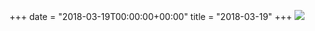 +++
date = "2018-03-19T00:00:00+00:00"
title = "2018-03-19"
+++
<img class="img-fluid" src="/2018-03-19.jpg" />
